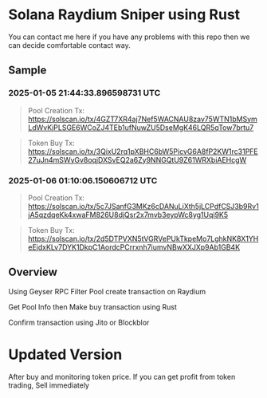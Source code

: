 # Solana Raydium Sniper using Rust

You can contact me here if you have any problems with this repo then we can decide comfortable contact way.

## Sample

### 2025-01-05 21:44:33.896598731 UTC
> Pool Creation Tx: https://solscan.io/tx/4GZT7XR4aj7Nef5WACNAU8zav75WTN1bMSymLdWvKjPLSGE6WCoZJ4TEb1ufNuwZU5DseMgK46LQR5qTow7brtu7

> Token Buy Tx: https://solscan.io/tx/3QixU2rq1pXBHC6bW5PicvG6A8fP2KW1rc31PFE27uJn4mSWyGv8oqjDXSvEQ2a6Zy9NNGQtU9Z61WRXbiAEHcgW

### 2025-01-06 01:10:06.150606712 UTC
> Pool Creation Tx: https://solscan.io/tx/5c7JSanfG3MKz6cDANuLiXth5jLCPdfCSJ3b9Rv1jA5qzdqeKk4xwaFM826U8djQsr2x7mvb3eypWc8yg1Uqi9K5

> Token Buy Tx: https://solscan.io/tx/2d5DTPVXN5tVGRVePUkTkpeMo7LghkNK8X1YHeEjdxKLv7DYK1DkpC1AordcPCrrxnh7iumvNBwXXJXp9Ab1GB4K


## Overview

Using Geyser RPC Filter Pool create transaction on Raydium

Get Pool Info then Make buy transaction using Rust

Confirm transaction using Jito or Blockblor

# Updated Version

After buy and monitoring token price.
If you can get profit from token trading, Sell immediately
